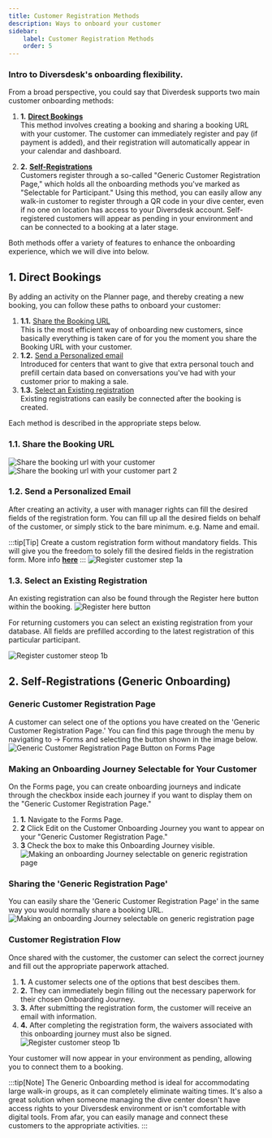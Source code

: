 ```yaml
---
title: Customer Registration Methods
description: Ways to onboard your customer
sidebar:
    label: Customer Registration Methods
    order: 5
---
```


### Intro to Diversdesk's onboarding flexibility.

From a broad perspective, you could say that Diverdesk supports two main customer onboarding methods:
1. **1.** [**Direct Bookings**](/user_manual/customer_onboarding/#1-direct-bookings)<br>
This method involves creating a booking and sharing a booking URL with your customer. The customer can immediately register and pay (if payment is added), and their registration will automatically appear in your calendar and dashboard.

2. **2.** [**Self-Registrations**](/user_manual/customer_onboarding/#1-direct-bookings) <br>
Customers register through a so-called "Generic Customer Registration Page," which holds all the onboarding methods you've marked as "Selectable for Participant." Using this method, you can easily allow any walk-in customer to register through a QR code in your dive center, even if no one on location has access to your Diversdesk account. Self-registered customers will appear as pending in your environment and can be connected to a booking at a later stage.

Both methods offer a variety of features to enhance the onboarding experience, which we will dive into below.

## 1. Direct Bookings 
By adding an activity on the Planner page, and thereby creating a new booking, you can follow these paths to onboard your customer:
1. **1.1.** [Share the Booking URL](/user_manual/customer_onboarding/#11-share-the-booking-url) <br>
This is the most efficient way of onboarding new customers, since basically everything is taken care of for you the moment you share the Booking URL with your customer. 
2. **1.2.** [Send a Personalized email](/user_manual/customer_onboarding/#12-send-a-personalized-email) <br>
Introduced for centers that want to give that extra personal touch and prefill certain data based on conversations you've had with your customer prior to making a sale. 
3. **1.3.** [Select an Existing registration](/user_manual/customer_onboarding/#13-select-an-existing-registration) <br>
Existing registrations can easily be connected after the booking is created.

Each method is described in the appropriate steps below.

### 1.1. Share the Booking URL
![Share the booking url with your customer](/images/Share_a_booking_URL_1.png)
![Share the booking url with your customer part 2](/images/Share_a_booking_URL_2.png)

### 1.2. Send a Personalized Email
After creating an activity, a user with manager rights can fill the desired fields of the registration form. 
You can fill up all the desired fields on behalf of the customer, or simply stick to the bare minimum. e.g. Name and email.

:::tip[Tip]
Create a custom registration form without mandatory fields. This will give you the freedom to solely fill the desired fields in the registration form. More info [**here**](/articles/custom_registration_form)
:::
![Register customer step 1a](/images/Register_customer_step1a.png)

### 1.3. Select an Existing Registration 
An existing registration can also be found through the Register here button within the booking.
![Register here button](/images/Register_here_button.svg)

For returning customers you can select an existing registration from your database. All fields are prefilled according to the latest registration of this particular participant.

![Register customer steop 1b](/images/Register_customer_step1b.png)

<a name="self-registrations"></a>

## 2. Self-Registrations (Generic Onboarding)

### Generic Customer Registration Page
A customer can select one of the options you have created on the 'Generic Customer Registration Page.' You can find this page through the menu by navigating to → Forms and selecting the button shown in the image below.
![Generic Customer Registration Page Button on Forms Page](/images/generic_customer_registration_page_button.png)

### Making an Onboarding Journey Selectable for Your Customer
On the Forms page, you can create onboarding journeys and indicate through the checkbox inside each journey if you want to display them on the "Generic Customer Registration Page."
1. **1.** Navigate to the Forms Page.
2. **2** Click Edit on the Customer Onboarding Journey you want to appear on your "Generic Customer Registration Page."
3. **3** Check the box to make this Onboarding Journey visible.
![Making an onboarding Journey selectable on generic registration page](/images/visibility_on_generic_onboarding_page.png)

### Sharing the 'Generic Registration Page'
You can easily share the 'Generic Customer Registration Page' in the same way you would normally share a booking URL.
![Making an onboarding Journey selectable on generic registration page](/images/sharing_generic_customer_registration_page.png)

### Customer Registration Flow
Once shared with the customer, the customer can select the correct journey and fill out the appropriate paperwork attached.
1. **1.** A customer selects one of the options that best descibes them.
2. **2.** They can immediately begin filling out the necessary paperwork for their chosen Onboarding Journey. 
3. **3.** After submitting the registration form, the customer will receive an email with information. 
4. **4.** After completing the registration form, the waivers associated with this onboarding journey must also be signed.
![Register customer steop 1b](/images/generic_onboarding.png)   

Your customer will now appear in your environment as pending, allowing you to connect them to a booking.

:::tip[Note]
The Generic Onboarding method is ideal for accommodating large walk-in groups, as it can completely eliminate waiting times. It's also a great solution when someone managing the dive center doesn't have access rights to your Diversdesk environment or isn't comfortable with digital tools. From afar, you can easily manage and connect these customers to the appropriate activities.
:::

